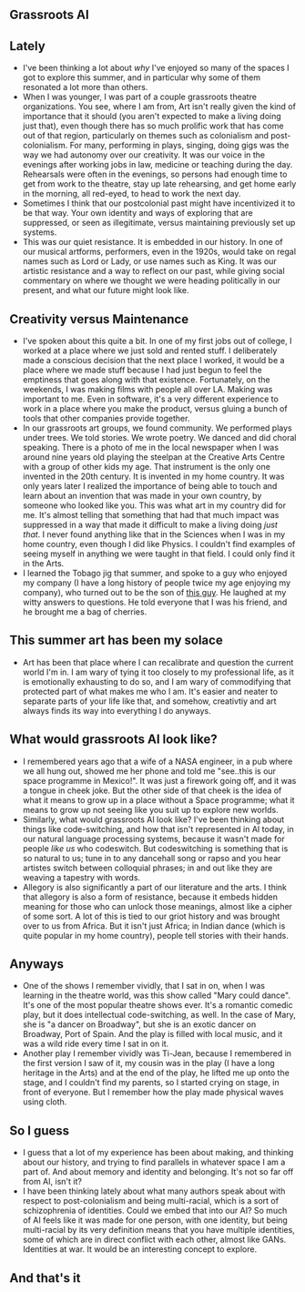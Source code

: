 ## Grassroots AI

## Lately
- I've been thinking a lot about *why* I've enjoyed so many of the spaces I got to explore this summer, and in particular why some of them resonated
  a lot more than others. 
- When I was younger, I was part of a couple grassroots theatre organizations. You see, where I am from, Art isn't really given the kind of importance
  that it should (you aren't expected to make a living doing just that), even though there has so much prolific work that has come out of that region, particularly on themes such as colonialism and post-
  colonialism. For many, performing in plays, singing, doing gigs was the way we had autonomy over our creativity. It was our voice in the evenings
  after working jobs in law, medicine or teaching during the day. Rehearsals were often in the evenings, so persons had enough time to get from work
  to the theatre, stay up late rehearsing, and get home early in the morning, all red-eyed, to head to work the next day.
- Sometimes I think that our postcolonial past might have incentivized it to be that way. Your own identity and ways of exploring that are suppressed,
  or seen as illegitimate, versus maintaining previously set up systems.
- This was our quiet resistance. It is embedded in our history. In one of our musical artforms, performers, even in the 1920s, would take on regal names such as Lord or Lady,
  or use names such as King. It was our artistic resistance and a way to reflect on our past, while giving social commentary on where we thought
  we were heading politically in our present, and what our future might look like. 

## Creativity versus Maintenance
- I've spoken about this quite a bit. In one of my first jobs out of college, I worked at a place where we just sold and rented stuff. I deliberately made
  a conscious decision that the next place I worked, it would be a place where we made stuff because I had just begun to feel the emptiness that goes along with
  that existence. Fortunately, on the weekends, I was making films with people all over LA. Making was important to me. Even in software, it's a very
  different experience to work in a place where you make the product, versus gluing a bunch of tools that other companies provide together.
- In our grassroots art groups, we found community. We performed plays under trees. We told stories. We wrote poetry. We danced and did choral speaking.
  There is a photo of me in the local newspaper when I was around nine years old playing the steelpan at the Creative Arts Centre with a group of other
  kids my age. That instrument is the only one invented in the 20th century. It is invented in my home country. It was only years later I realized the
  importance of being able to touch and learn about an invention that was made in your own country, by someone who looked like you. This was what art
  in my country did for me. It's almost telling that something that had that much impact was suppressed in a way that made it difficult to make a living
  doing *just that*.
  I never found anything like that in the Sciences when I was in my home country, even though I did like Physics. I couldn't 
  find examples of seeing myself in anything we were taught in that field. I could only find it in the Arts.
- I learned the Tobago jig that summer, and spoke to a guy who enjoyed my company (I have a long history of people twice my age enjoying my company),
  who turned out to be the son of [this guy](https://www.youtube.com/watch?v=BfdyLtjgFL8). He laughed at my witty answers to questions. He told everyone
  that I was his friend, and he brought me a bag of cherries. 
  
## This summer art has been my solace
- Art has been that place where I can recalibrate and question the current world I'm in. I am wary of tying it too closely to my professional life, 
  as it is emotionally exhausting to do so, and I am wary of commodifying that protected part of what makes me who I am. It's easier and neater
  to separate parts of your life like that, and somehow, creativtiy and art always finds its way into everything I do anyways. 

## What would grassroots AI look like?
- I remembered years ago that a wife of a NASA engineer, in a pub where we all hung out, showed me her phone and told me "see..this is our space 
  programme in Mexico!". It was just a firework going off, and it was a tongue in cheek joke. But the other side of that cheek is the idea of what
  it means to grow up in a place without a Space programme; what it means to grow up not seeing like you suit up to explore new worlds. 
- Similarly, what would grassroots AI look like? I've been thinking about things like code-switching, and how that isn't represented in AI today,
  in our natural language processing systems, because it wasn't made for people *like us* who codeswitch. But codeswitching is something that 
  is so natural to us; tune in to any dancehall song or rapso and you hear artistes switch between colloquial phrases; in and out like they are
  weaving a tapestry with words.
- Allegory is also significantly a part of our literature and the arts. I think that allegory is also a form of resistance, because it embeds
  hidden meaning for those who can unlock those meanings, almost like a cipher of some sort. A lot of this is tied to our griot history and was
  brought over to us from Africa. But it isn't just Africa; in Indian dance (which is quite popular in my home country), people tell stories 
  with their hands. 
  
## Anyways
- One of the shows I remember vividly, that I sat in on, when I was learning in the theatre world, was this show called "Mary could dance". It's one
  of the most popular theatre shows ever. It's a romantic comedic play, but it does intellectual code-switching, as well. In the case of Mary,
  she is "a dancer on Broadway", but she is an exotic dancer on Broadway, Port of Spain. And the play is filled with local music, and it was a 
  wild ride every time I sat in on it. 
- Another play I remember vividly was Ti-Jean, because I remembered in the first version I saw of it, my cousin was in the play (I have a long
  heritage in the Arts) and at the end of the play, he lifted me up onto the stage, and I couldn't find my parents, so I started crying on stage,
  in front of everyone. But I remember how the play made physical waves using cloth. 
  
## So I guess
- I guess that a lot of my experience has been about making, and thinking about our history, and trying to find parallels in whatever space 
  I am a part of. And about memory and identity and belonging. It's not so far off from AI, isn't it?
- I have been thinking lately about what many authors speak about with respect to post-colonialism and being multi-racial, which is a sort of
  schizophrenia of identities. Could we embed that into our AI? So much of AI feels like it was made for one person, with one identity,
  but being multi-racial by its very definition means that you have multiple identities, some of which are in direct conflict with each other,
  almost like GANs. Identities at war. It would be an interesting concept to explore.
  
## And that's it

  
